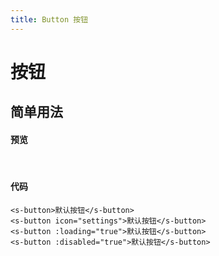 ```yaml
---
title: Button 按钮
---
```


# 按钮

## 简单用法

#### 预览 
&nbsp;
<ClientOnly>
<button-demos></button-demos>
</ClientOnly>
#### 代码
```vue
<s-button>默认按钮</s-button>
<s-button icon="settings">默认按钮</s-button>
<s-button :loading="true">默认按钮</s-button>
<s-button :disabled="true">默认按钮</s-button>
```
